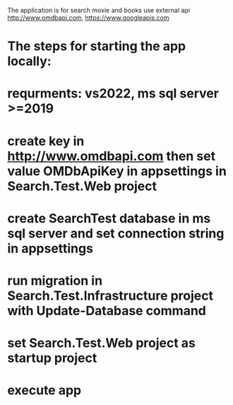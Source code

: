 The application is for search movie and books use external api  http://www.omdbapi.com, https://www.googleapis.com
# The steps for starting the app locally:
# requrments: vs2022, ms sql server >=2019
# create key in http://www.omdbapi.com then set value OMDbApiKey in appsettings in Search.Test.Web project 
# create SearchTest database in ms sql server and set connection string in appsettings
# run migration in Search.Test.Infrastructure project with Update-Database command
# set Search.Test.Web project as startup project
# execute app
